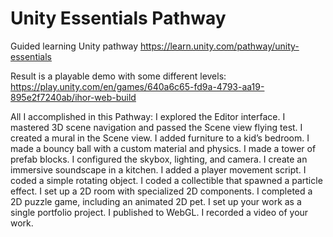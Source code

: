 # Unity Essentials Pathway
Guided learning Unity pathway https://learn.unity.com/pathway/unity-essentials

Result is a playable demo with some different levels:
https://play.unity.com/en/games/640a6c65-fd9a-4793-aa19-895e2f7240ab/ihor-web-build

All I accomplished in this Pathway:
I explored the Editor interface.
I mastered 3D scene navigation and passed the Scene view flying test.
I created a mural in the Scene view.
I added furniture to a kid’s bedroom.
I made a bouncy ball with a custom material and physics.
I made a tower of prefab blocks.
I configured the skybox, lighting, and camera.
I create an immersive soundscape in a kitchen.
I added a player movement script.
I coded a simple rotating object.
I coded a collectible that spawned a particle effect.
I set up a 2D room with specialized 2D components.
I completed a 2D puzzle game, including an animated 2D pet.
I set up your work as a single portfolio project.
I published to WebGL.
I recorded a video of your work.
